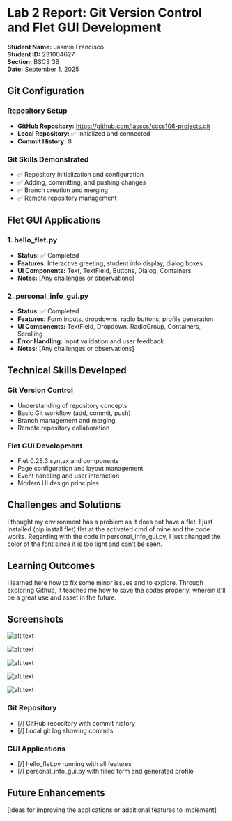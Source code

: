 # Lab 2 Report: Git Version Control and Flet GUI Development

**Student Name:** Jasmin Francisco\
**Student ID:** 231004627\
**Section:** BSCS 3B\
**Date:** September 1, 2025

## Git Configuration

### Repository Setup
- **GitHub Repository:** https://github.com/jasscs/cccs106-projects.git
- **Local Repository:** ✅ Initialized and connected
- **Commit History:** 8

### Git Skills Demonstrated
- ✅ Repository initialization and configuration
- ✅ Adding, committing, and pushing changes
- ✅ Branch creation and merging
- ✅ Remote repository management

## Flet GUI Applications

### 1. hello_flet.py
- **Status:** ✅ Completed
- **Features:** Interactive greeting, student info display, dialog boxes
- **UI Components:** Text, TextField, Buttons, Dialog, Containers
- **Notes:** [Any challenges or observations]

### 2. personal_info_gui.py
- **Status:** ✅ Completed
- **Features:** Form inputs, dropdowns, radio buttons, profile generation
- **UI Components:** TextField, Dropdown, RadioGroup, Containers, Scrolling
- **Error Handling:** Input validation and user feedback
- **Notes:** [Any challenges or observations]

## Technical Skills Developed

### Git Version Control
- Understanding of repository concepts
- Basic Git workflow (add, commit, push)
- Branch management and merging
- Remote repository collaboration

### Flet GUI Development
- Flet 0.28.3 syntax and components
- Page configuration and layout management
- Event handling and user interaction
- Modern UI design principles

## Challenges and Solutions

I thought my environment has a problem as it does not have a flet. I just installed (pip install flet) flet at the activated cmd of mine and the code works.
Regarding with the code in personal_info_gui.py, I just changed the color of the font since it is too light and can't be seen. 

## Learning Outcomes

I learned here how to fix some minor issues and to explore. Through exploring Github, it teaches me how to save the codes properly, wherein it'll be a great use and asset in the future.

## Screenshots
![alt text](flet_installed.png)

![alt text](perso_info.png)

![alt text](perso_info_prof.png)

![alt text](flet.png)

![alt text](flet_appinfo.png)


### Git Repository
- [/] GitHub repository with commit history
- [/] Local git log showing commits

### GUI Applications
- [/] hello_flet.py running with all features
- [/] personal_info_gui.py with filled form and generated profile

## Future Enhancements

[Ideas for improving the applications or additional features to implement]
